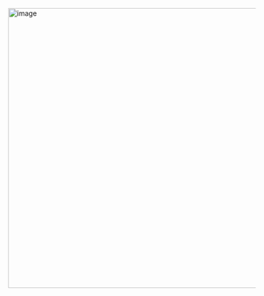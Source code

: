 <img width="1177" height="569" alt="image" src="https://github.com/user-attachments/assets/ff72f3da-f6f2-47ea-a146-c9a5317bf8d8" />
